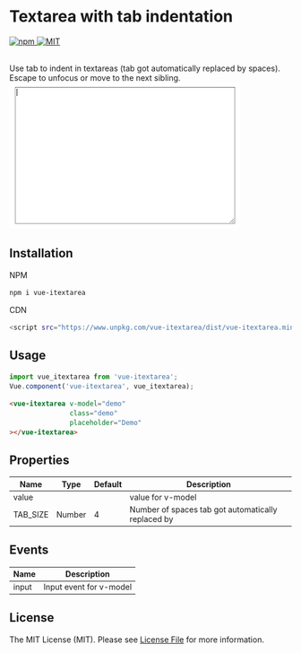 # Textarea with tab indentation

<a href="https://www.npmjs.com/package/vue-itextarea">
    <img alt="npm" src="https://img.shields.io/npm/dt/vue-itextarea?logo=npm">
</a>

<a href="https://github.com/beaubus/vue-itextarea/blob/master/LICENSE">
    <img alt="MIT" src="https://img.shields.io/github/license/beaubus/vue-itextarea">
</a>
<br>
<br>

Use tab to indent in textareas (tab got automatically replaced by spaces). Escape to unfocus or move to the next sibling.  
![](demo.gif)

## Installation

NPM
```bash
npm i vue-itextarea
```

CDN
```bash
<script src="https://www.unpkg.com/vue-itextarea/dist/vue-itextarea.min.js"></script>
```

## Usage
```js
import vue_itextarea from 'vue-itextarea';
Vue.component('vue-itextarea', vue_itextarea);
```

```html
<vue-itextarea v-model="demo"
               class="demo"
               placeholder="Demo"
></vue-itextarea>
```

## Properties
| Name            | Type              | Default     | Description                                        |
| ---             | ---               | ---         | ---                                                |
| value           |                   |             | value for v-model                                  |
| TAB_SIZE        | Number            | 4           | Number of spaces tab got automatically replaced by |


## Events
| Name   | Description              |
| ---    | ---                      |
| input  | Input event for v-model  |


## License
The MIT License (MIT). Please see [License File](LICENSE) for more information.
